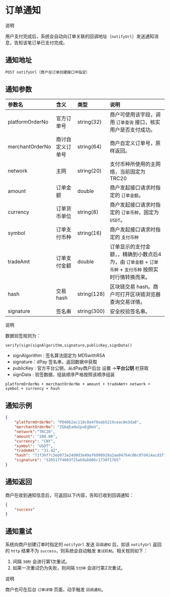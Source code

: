 # 订单通知

说明

用户支付完成后，系统会自动向订单关联的回调地址（`notifyUrl`）发送通知消息，告知该笔订单已支付完成。

## 通知地址

```bash
POST notifyUrl（商户在订单创建接口中指定）
```

## 通知参数

| 参数名          | 含义             | 类型        | 说明                                                         |
| :-------------- | :--------------- | :---------- | :----------------------------------------------------------- |
| platformOrderNo | 官方订单号       | string(32)  | 商户可使用该字段，调用 `订单查询` 接口，核实用户是否支付成功。 |
| merchantOrderNo | 商讨自定义订单号 | string(64)  | 商户自定义订单号，原样返回。                                 |
| network          | 主网         | string(20) | 支付币种所使用的主网络，当前固定为 TRC20 |
| amount          | 订单金额         | double | 商户发起接口请求时指定的 `订单金额`。                        |
| currency        | 订单货币单位     | string(8)   | 商户发起接口请求时指定的 `订单币种`，固定为 `USDT`。         |
| symbol          | 订单支付币种     | string(16)  | 商户发起接口请求时指定的 `支付币种`                          |
| tradeAmt        | 订单支付金额     | double | 订单显示的支付金额，，精确到小数点后4为，由 `订单金额` + `订单币种` + `支付币种` 按照实时行情转换而来。 |
| hash            | 交易 hash        | string(128) | 区块链交易 hash。商户可打开区块链浏览器查询交易详情。        |
| signature       | 签名串           | string(300) | 安全校验签名串。                                             |

说明

数据验签规则为：

```
verify(sign(signAlgorithm,signature,publicKey,signData))
```

- signAlgorithm : 签名算法固定为 MD5withRSA 
- signature：dPay 签名串，返回数据中获取
- publicKey : 官方平台公钥，从dPay商户后台  设置 ->**平台公钥** 栏获取
- signData :  验签数据，组装顺序严格按照该顺序组装

```
platformOrderNo + merchantOrderNo + amount + tradeAmt+ network + symbol + currency + hash
```



## 通知示例

```json
{
    "platformOrderNo": "PO40b2ac118c8e4f0aab5219ceac0e3da8",
    "merchantOrderNo": "ZGbqEadw1puEgDeU",
    "network":"TRC20",
    "amount": "200.00",
    "currency": "CNY",
    "symbol": "USDT",
    "tradeAmt": "31.42",
    "hash": "71f36f7c3eb073a24d0d3e49af6990928a2ae04764c06c07d414acd3f743ae9c",
    "signature": "526517f4603f25ab9ab686c1730f17b5"
}
```

## 通知返回

商户在收到通知信息后，可返回以下内容，告知已收到回调通知：

```json
{
    "success"
}
```

## 通知重试

系统向商户创建订单时指定的 `notifyUrl` 发送 `回调通知` 后，如该 `notifyUrl` 返回的 `http` 结果不为 `success`，则系统会自动触发 `重试机制`。相关规则如下：

1. 间隔 `30秒` 会进行第1次重试。
2. 如第一次重试仍为失败，则间隔 `5分钟` 会进行第2次重试。

说明

商户也可在后台 `订单详情` 页面，动手触发 `回调通知`。